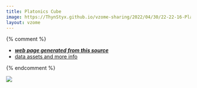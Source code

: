 ```yaml
---
title: Platonics Cube
image: https://ThynStyx.github.io/vzome-sharing/2022/04/30/22-22-16-Platonics-Cube/Platonics-Cube.png
layout: vzome
---
```


{% comment %}
 - [***web page generated from this source***][post]
 - [data assets and more info][github]

[post]: <https://ThynStyx.github.io/vzome-sharing/2022/04/30/Platonics-Cube-22-22-16.html>
[github]: <https://github.com/ThynStyx/vzome-sharing/tree/main/2022/04/30/22-22-16-Platonics-Cube/>
{% endcomment %}

<vzome-viewer style="width: 100%; height: 65vh;"
       src="https://ThynStyx.github.io/vzome-sharing/2022/04/30/22-22-16-Platonics-Cube/Platonics-Cube.vZome" >
  <img src="https://ThynStyx.github.io/vzome-sharing/2022/04/30/22-22-16-Platonics-Cube/Platonics-Cube.png" />
</vzome-viewer>